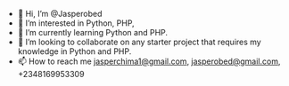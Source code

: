 - 👋 Hi, I’m @Jasperobed
- 👀 I’m interested in Python, PHP, 
- 🌱 I’m currently learning Python and PHP.
- 💞️ I’m looking to collaborate on any starter project that requires my knowledge in Python and PHP.
- 📫 How to reach me jasperchima1@gmail.com, jasperobed@gmail.com, +2348169953309

<!---
Jasperobed/Jasperobed is a ✨ special ✨ repository because its `README.md` (this file) appears on your GitHub profile.
You can click the Preview link to take a look at your changes.
--->
